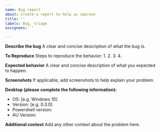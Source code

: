 ```yaml
---
name: Bug report
about: Create a report to help us improve
title: ''
labels: Bug, triage
assignees: ''

---
```


**Describe the bug**
A clear and concise description of what the bug is.

**To Reproduce**
Steps to reproduce the behavior:
1.
2.
3.
4.

**Expected behavior**
A clear and concise description of what you expected to happen.

**Screenshots**
If applicable, add screenshots to help explain your problem.

**Desktop (please complete the following information):**
 - OS: [e.g. Windows 10]
 - Version: [e.g. 0.3.0]
 - Powershell version:
 - AU Version:

**Additional context**
Add any other context about the problem here.
